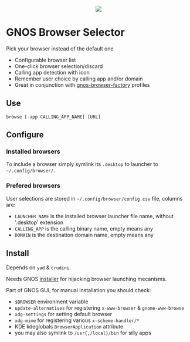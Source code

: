 <p align="center"><img src="https://gnos.in/img/shot/common/gnos-browser-selector_0.png"></img></p>

# GNOS Browser Selector

Pick your browser instead of the default one

- Configurable browser list
- One-click browser selection/discard
- Calling app detection with icon
- Remember user choice by calling app and/or domain
- Great in conjunction with [gnos-browser-factory](https://github.com/gnos-project/gnos-browser-factory) profiles

## Use

```
browse [-app CALLING_APP_NAME] [URL]
```

## Configure

### Installed browsers

To include a browser simply symlink its `.desktop` to launcher to `~/.config/browser/`.

### Prefered browsers

User selections are stored in `~/.config/browser/config.csv` file, columns are:

- `LAUNCHER_NAME` is the installed browser launcher file name, without '.desktop' extension
- `CALLING_APP` is the calling binary name, empty means any
- `DOMAIN` is the destination domain name, empty means any

## Install

Depends on `yad` & `crudini`.

Needs GNOS [installer](https://github.com/gnos-project/gnos-installer) for hijacking browser launching mecanisms.

Part of GNOS GUI, for manual installation you should check:

- `$BROWSER` environment variable
- `update-alternatives` for registering `x-www-browser` & `gnome-www-browse`
- `xdg-settings` for setting default browser
- `xdg-mime` for registering various `x-scheme-handler/*`
- KDE kdeglobals `BrowserApplication` attribute
- you may also symlink to `/usr{,/local}/bin` for silly apps

